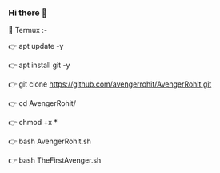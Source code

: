 ### Hi there 👋

<!--
**avengerrohit/AvengerRohit** is a ✨ _special_ ✨ repository because its `README.md` (this file) appears on your GitHub profile.

Here are some ideas to get you started:

- 🔭 I’m currently working on ...
- 🌱 I’m currently learning ...
- 👯 I’m looking to collaborate on ...
- 🤔 I’m looking for help with ...
- 💬 Ask me about ...
- 📫 How to reach me: ...
- 😄 Pronouns: ...
- ⚡ Fun fact: ...
-->
🌟 Termux :-

👉 apt update -y

👉 apt install git -y

👉 git clone https://github.com/avengerrohit/AvengerRohit.git

👉 cd AvengerRohit/

👉 chmod +x *

👉 bash AvengerRohit.sh

👉 bash TheFirstAvenger.sh
